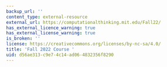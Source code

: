 ```yaml
---
backup_url: ''
content_type: external-resource
external_url: https://computationalthinking.mit.edu/Fall22/
has_external_licence_warning: true
has_external_license_warning: true
is_broken: ''
license: https://creativecommons.org/licenses/by-nc-sa/4.0/
title: 'Fall 2022 Course '
uid: d56ae313-c9e7-4c14-ad06-4832356f8290
---
```

